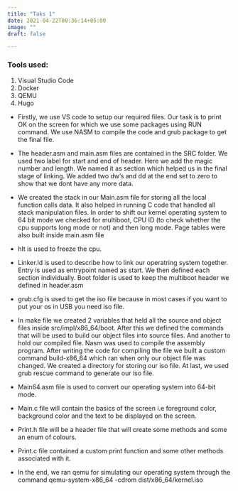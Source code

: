 ```yaml
---
title: "Taks 1"
date: 2021-04-22T00:36:14+05:00
image: ""
draft: false

---
```

### Tools used:
1. Visual Studio Code
2. Docker 
1. QEMU
4. Hugo





* Firstly, we use VS code to setup our required files. Our task is to print OK on the screen for which we use some packages using RUN command. We use NASM to compile the code and grub package to get the final file.

- The header.asm and main.asm files are contained in the SRC folder. We used two label for start and end of header. Here we add the magic number and length. We named it as section which helped us in the final stage of linking. We added two dw’s and dd at the end set to zero to show that we dont have any more data.

+  We created the stack in our Main.asm file for storing all the local function calls data. It also helped in running C code that handled all stack manipulation files. In order to shift our kernel operating system to 64 bit mode we checked for multiboot, CPU ID (to check whether the cpu supports long mode or not) and then long mode. Page tables were also built inside main.asm file
* hlt is used to freeze the cpu.


- Linker.ld  is used to describe how to link our operatring system together. Entry is used as entrypoint named as start. We then defined each section individually. Boot folder is used to keep the multiboot header we defined in header.asm


+ grub.cfg is used to get the iso file because in most cases if you want to put your os in USB you need iso file.

* In make file we created 2 variables that held all the source and object files inside src/impl/x86_64/boot. After this we defined the commands that will be used to build our object files into source files. And another to hold our compiled file. Nasm was used to compile the assembly program. After writing the code for compiling the file we built a custom command build-x86_64 which ran when only our object file was changed. We created a directory for storing our iso file. At last, we used grub rescue command to generate our iso file.

* Main64.asm file is used to convert our operating system into 64-bit mode.

* Main.c file will contain the basics of the screen i.e foreground color, background color and the text to be displayed on the screen.

* Print.h file will be a header file that will create some methods and some an enum of colours.

* Print.c file contained a custom print function and some other methods associated with it.

* In the end, we ran qemu for simulating our operating system through the command qemu-system-x86_64 -cdrom dist/x86_64/kernel.iso